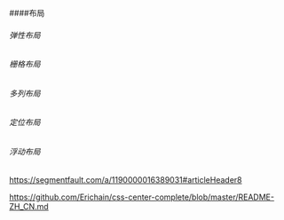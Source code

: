 ####布局

###### 弹性布局

###### 栅格布局

###### 多列布局

###### 定位布局

###### 浮动布局

https://segmentfault.com/a/1190000016389031#articleHeader8

https://github.com/Erichain/css-center-complete/blob/master/README-ZH_CN.md